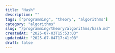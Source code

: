 ```yaml
---
title: "Hash"
description: ""
tags: ["programming", "theory", "algorithms"]
category: "algorithms"
slug: "/programming/theory/algorithms/hash.md"
createdAt: "2025-07-03T15:53:03"
updatedAt: "2025-07-04T17:41:08"
draft: false
---
```

